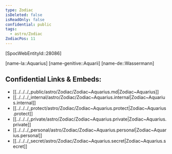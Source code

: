 ```yaml
---
type: Zodiac
isDeleted: false
isReadOnly: false
confidential: public
tags:
  - astro/Zodiac
ZodiacPos: 11
---
```

[SpocWebEntityId::28086]



[name-la::Aquarius]
[name-genitive::Aquarii]
[name-de::Wassermann]


## Confidential Links & Embeds: 
- [[../../../_public/astro/Zodiac/Zodiac~Aquarius.md|Zodiac~Aquarius]] 
- [[../../../_internal/astro/Zodiac/Zodiac~Aquarius.internal|Zodiac~Aquarius.internal]] 
- [[../../../_protect/astro/Zodiac/Zodiac~Aquarius.protect|Zodiac~Aquarius.protect]] 
- [[../../../_private/astro/Zodiac/Zodiac~Aquarius.private|Zodiac~Aquarius.private]] 
- [[../../../_personal/astro/Zodiac/Zodiac~Aquarius.personal|Zodiac~Aquarius.personal]] 
- [[../../../_secret/astro/Zodiac/Zodiac~Aquarius.secret|Zodiac~Aquarius.secret]] 
